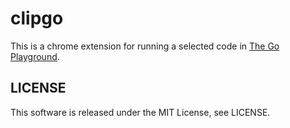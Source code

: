 # clipgo

This is a chrome extension for running a selected code in [The Go Playground](https://play.golang.org/).

## LICENSE

This software is released under the MIT License, see LICENSE.

